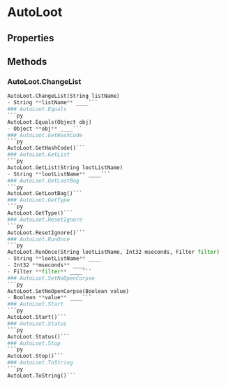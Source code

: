 # AutoLoot    

## Properties  
 
## Methods  
### AutoLoot.ChangeList
```py
AutoLoot.ChangeList(String listName)
- String **listName** ____```
### AutoLoot.Equals
```py
AutoLoot.Equals(Object obj)
- Object **obj** ____```
### AutoLoot.GetHashCode
```py
AutoLoot.GetHashCode()```
### AutoLoot.GetList
```py
AutoLoot.GetList(String lootListName)
- String **lootListName** ____```
### AutoLoot.GetLootBag
```py
AutoLoot.GetLootBag()```
### AutoLoot.GetType
```py
AutoLoot.GetType()```
### AutoLoot.ResetIgnore
```py
AutoLoot.ResetIgnore()```
### AutoLoot.RunOnce
```py
AutoLoot.RunOnce(String lootListName, Int32 mseconds, Filter filter)
- String **lootListName** ____
- Int32 **mseconds** ____
- Filter **filter** ____```
### AutoLoot.SetNoOpenCorpse
```py
AutoLoot.SetNoOpenCorpse(Boolean value)
- Boolean **value** ____```
### AutoLoot.Start
```py
AutoLoot.Start()```
### AutoLoot.Status
```py
AutoLoot.Status()```
### AutoLoot.Stop
```py
AutoLoot.Stop()```
### AutoLoot.ToString
```py
AutoLoot.ToString()```
